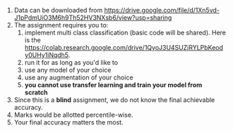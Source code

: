 1. Data can be downloaded from https://drive.google.com/file/d/1Xn5vd-J1pPdmUiO3M6h9Th52HV3NXsb6/view?usp=sharing
2. The assignment requires you to:
   1. implement multi class classification (basic code will be shared). Here is the https://colab.research.google.com/drive/1QyoJ3U4SUZjRYLPbKeody0UHy1iNqdh5.
   2. run it for as long as you'd like to
   3. use any model of your choice
   4. use any augmentation of your choice
   5. **you cannot use transfer learning and train your model from scratch**
3. Since this is a **blind** assignment, we do not know the final achievable accuracy. 
4. Marks would be allotted percentile-wise.
5. Your final accuracy matters the most. 